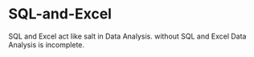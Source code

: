 # SQL-and-Excel
SQL and Excel act like salt in Data Analysis. without SQL and Excel Data Analysis is incomplete.
